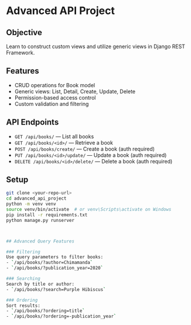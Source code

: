 # Advanced API Project

## Objective
Learn to construct custom views and utilize generic views in Django REST Framework.

## Features
- CRUD operations for Book model
- Generic views: List, Detail, Create, Update, Delete
- Permission-based access control
- Custom validation and filtering

## API Endpoints
- `GET /api/books/` — List all books
- `GET /api/books/<id>/` — Retrieve a book
- `POST /api/books/create/` — Create a book (auth required)
- `PUT /api/books/<id>/update/` — Update a book (auth required)
- `DELETE /api/books/<id>/delete/` — Delete a book (auth required)

## Setup
```bash
git clone <your-repo-url>
cd advanced_api_project
python -m venv venv
source venv/bin/activate  # or venv\Scripts\activate on Windows
pip install -r requirements.txt
python manage.py runserver



## Advanced Query Features

### Filtering
Use query parameters to filter books:
- `/api/books/?author=Chimamanda`
- `/api/books/?publication_year=2020`

### Searching
Search by title or author:
- `/api/books/?search=Purple Hibiscus`

### Ordering
Sort results:
- `/api/books/?ordering=title`
- `/api/books/?ordering=-publication_year`